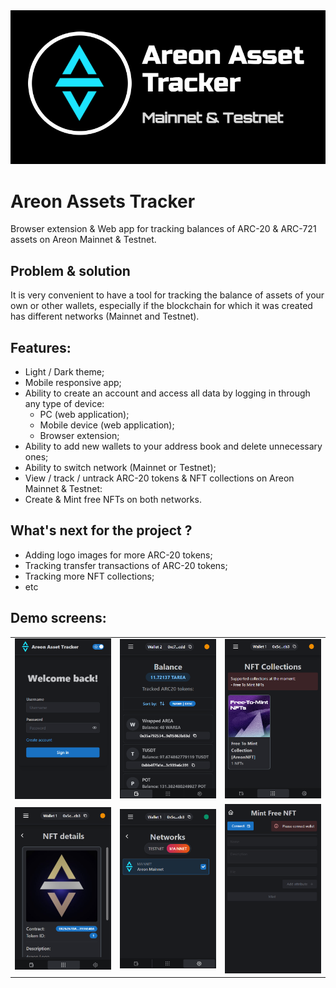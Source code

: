<img src="repository-images/areon-tracker.png" width="550px">

# Areon Assets Tracker
Browser extension & Web app for tracking balances of ARC-20 & ARC-721 assets on Areon Mainnet & Testnet.

## Problem & solution
It is very convenient to have a tool for tracking the balance of assets of your own or other wallets, especially if the blockchain for which it was created has different networks (Mainnet and Testnet).

## Features:
- Light / Dark theme;
- Mobile responsive app;
- Ability to create an account and access all data by logging in through any type of device:
  - PC (web application);
  - Mobile device (web application);
  - Browser extension;
- Ability to add new wallets to your address book and delete unnecessary ones;
- Ability to switch network (Mainnet or Testnet);
- View / track / untrack ARC-20 tokens & NFT collections on Areon Mainnet & Testnet:
- Create & Mint free NFTs on both networks.

## What's next for the project ?
- Adding logo images for more ARC-20 tokens;
- Tracking transfer transactions of ARC-20 tokens;
- Tracking more NFT collections;
- etc

## Demo screens:
  <table>
  <tr>
    <td><img src="/repository-images/1.png"></td>
    <td><img src="/repository-images/2.png"></td>
    <td><img src="/repository-images/3.png"></td>
  </tr>
  <tr>
    <td><img src="/repository-images/4.png"></td>
    <td><img src="/repository-images/5.png"></td>
    <td><img src="/repository-images/6.png"></td>
  </tr>
</table>
